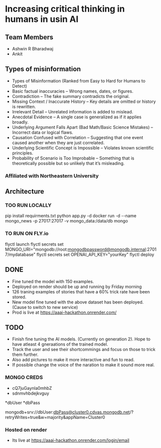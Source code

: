 # Increasing critical thinking in humans in usin AI


## Team Members
* Ashwin R Bharadwaj
* Ankit 


## Types of misinformation 
* Types of Misinformation (Ranked from Easy to Hard for Humans to Detect)
* Basic factual inaccuracies – Wrong names, dates, or figures.
* Contradiction – The fake summary contradicts the original.
* Missing Context / Inaccurate History – Key details are omitted or history is rewritten.
* Irrelevant Detail – Unrelated information is added to mislead.
* Anecdotal Evidence – A single case is generalized as if it applies broadly.
* Underlying Argument Falls Apart (Bad Math/Basic Science Mistakes) – Incorrect data or logical flaws.
* Causation Confused with Correlation – Suggesting that one event caused another when they are just correlated.
* Underlying Scientific Concept is Impossible – Violates known scientific principles.
* Probability of Scenario is Too Improbable – Something that is theoretically possible but so unlikely that it’s misleading.

### Affiliated with Northeastern University 


## Architecture

### TOO RUN LOCALLY
pip install requirments.txt
python app.py -d
docker run -d --name mongo_news -p 27017:27017 -v mongo_data:/data/db mongo

### TO RUN ON FLY.io

flyctl launch
flyctl secrets set MONGO_URI="mongodb://root:mongodbpassword@mongodb.internal:27017/mydatabase"
flyctl secrets set OPENAI_API_KEY="yourKey"
flyctl deploy

## DONE
* Fine tuned the model with 150 examples. 
* Deployed on render should be up and running by Friday morning
* 126 traning examples of stories that have a 60% trick rate have been stored. 
* New model fine tuned with the above dataset has been deployed. (Cause to switch to new service)
* Prod is live at https://aaai-hackathon.onrender.com/ 

## TODO

* Finish fine tuning the AI models. (Currently on generation 2). Hope to have atleast 4 gneraations of the trained model. 
* Track the user and see their shortcommings and focus on those to trick them further.
* Also add pictures to make it more interactive and fun to read.
* If possible change the voice of the naration to make it sound more real. 

### MONGO CREDS
* cQ7juGaynla0mhbZ
* sdnmvhbdejkvguy

*dbUser
*dbPass


mongodb+srv://dbUser:dbPass@cluster0.cdvas.mongodb.net/?retryWrites=true&w=majority&appName=Cluster0

### Hosted on render
* Its live at https://aaai-hackathon.onrender.com/login/email